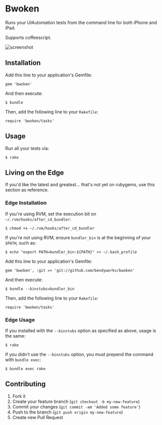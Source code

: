 # Bwoken

Runs your UIAutomation tests from the command line for both iPhone and iPad.

Supports coffeescript.

![screenshot](https://raw.github.com/bendyworks/bwoken/master/doc/screenshot.png)

## Installation

Add this line to your application's Gemfile:

    gem 'bwoken'

And then execute:

    $ bundle

Then, add the following line to your `Rakefile`:

    require 'bwoken/tasks'

## Usage

Run all your tests via:

    $ rake

## Living on the Edge

If you'd like the latest and greatest... that's not yet on rubygems, use this section as reference.

### Edge Installation

If you're using RVM, set the execution bit on `~/.rvm/hooks/after_cd_bundler`:

    $ chmod +x ~/.rvm/hooks/after_cd_bundler

If you're not using RVM, ensure `bundler_bin` is at the beginning of your `$PATH`, such as:

    $ echo "export PATH=bundler_bin:${PATH}" >> ~/.bash_profile

Add this line to your application's Gemfile:

    gem 'bwoken', :git => 'git://github.com/bendyworks/bwoken'

And then execute:

    $ bundle --binstubs=bundler_bin

Then, add the following line to your `Rakefile`:

    require 'bwoken/tasks'

### Edge Usage

If you installed with the `--binstubs` option as specified as above, usage is the same:

    $ rake

If you didn't use the `--binstubs` option, you must prepend the command with `bundle exec`:

    $ bundle exec rake

## Contributing

1. Fork it
2. Create your feature branch (`git checkout -b my-new-feature`)
3. Commit your changes (`git commit -am 'Added some feature'`)
4. Push to the branch (`git push origin my-new-feature`)
5. Create new Pull Request
